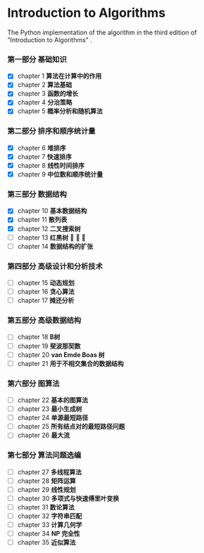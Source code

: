 # Introduction to Algorithms

The Python implementation of the algorithm in the third edition of "Introduction to Algorithms" .

### 第一部分 基础知识
- [x] chapter 1 **算法在计算中的作用**
- [x] chapter 2 **算法基础**
- [x] chapter 3 **函数的增长**
- [x] chapter 4 **分治策略**
- [x] chapter 5 **概率分析和随机算法**
### 第二部分 排序和顺序统计量
- [x] chapter 6 **堆排序**
- [x] chapter 7 **快速排序**
- [x] chapter 8 **线性时间排序**
- [x] chapter 9 **中位数和顺序统计量**
### 第三部分 数据结构
- [x] chapter 10 **基本数据结构**
- [x] chapter 11 **散列表**
- [x] chapter 12 **二叉搜索树**
- [ ] chapter 13 **红黑树** :bicyclist: :bicyclist: :bicyclist:
- [ ] chapter 14 **数据结构的扩张**
### 第四部分 高级设计和分析技术
- [ ] chapter 15 **动态规划**
- [ ] chapter 16 **贪心算法**
- [ ] chapter 17 **摊还分析**
### 第五部分 高级数据结构
- [ ] chapter 18 **B树**
- [ ] chapter 19 **斐波那契数**
- [ ] chapter 20 **van Emde Boas 树**
- [ ] chapter 21 **用于不相交集合的数据结构**
### 第六部分 图算法
- [ ] chapter 22 **基本的图算法**
- [ ] chapter 23 **最小生成树**
- [ ] chapter 24 **单源最短路径**
- [ ] chapter 25 **所有结点对的最短路径问题**
- [ ] chapter 26 **最大流**
### 第七部分 算法问题选编
- [ ] chapter 27 **多线程算法**
- [ ] chapter 28 **矩阵运算**
- [ ] chapter 29 **线性规划**
- [ ] chapter 30 **多项式与快速傅里叶变换**
- [ ] chapter 31 **数论算法**
- [ ] chapter 32 **字符串匹配**
- [ ] chapter 33 **计算几何学**
- [ ] chapter 34 **NP 完全性**
- [ ] chapter 35 **近似算法**
